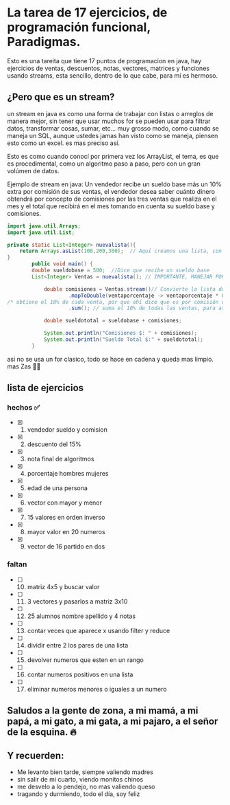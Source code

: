 # La tarea de 17 ejercicios, de programación funcional, Paradigmas.

Esto es una tareita que tiene 17 puntos de programacion en java, hay ejercicios de ventas, descuentos, 
notas, vectores, matrices y funciones usando streams, esta sencillo, dentro de lo que cabe, para mí es hermoso.



## ¿Pero que es un stream? 

un stream en java es como una forma de trabajar con listas o arreglos de manera mejor, sin tener que usar muchos for
se pueden usar para filtrar datos, transformar cosas, sumar, etc...
muy grosso modo, como cuando se maneja un SQL, aunque ustedes jamas han visto como se maneja, piensen esto como un excel. 
es mas preciso así.

Esto es como cuando conocí por primera vez los ArrayList, el tema, es que es procedimental, 
como un algoritmo paso a paso, pero con un gran volúmen de datos.

Ejemplo de stream en java:
Un vendedor recibe un sueldo base más un 10% extra por comisión de sus ventas, el vendedor desea saber cuánto dinero obtendrá por concepto de 
comisiones por las tres ventas que realiza en el mes y el total que recibirá en el mes tomando en cuenta su sueldo base y comisiones.

```java
import java.util.Arrays;
import java.util.List;

private static List<Integer> nuevalista(){
    return Arrays.asList(100,200,300);  // Aquí creamos una lista, con las ventas, que hizo el vendedor. el vendio 3 productos con ese respectivo valor.
}
        public void main() {
        double sueldobase = 500;  //Dice que recibe un sueldo base
        List<Integer> Ventas = nuevalista(); // IMPORTANTE, MANEJAR POR SEPARADO LAS LISTAS.

            double comisiones = Ventas.stream()// Convierte la lista de ventas en un stream
                    .mapToDouble(ventaporcentaje -> ventaporcentaje * 0.1)
/* obtiene el 10% de cada venta, por que ahí dice que es por comisión de sus ventas, quizas varie un poco, y podemos discutir si se refiere a un 10 por cada una o a el total.*/
                    .sum(); // suma el 10% de todas las ventas, para así, quedar una comisión.

            double sueldototal = sueldobase + comisiones; 

            System.out.println("Comisiones $: " + comisiones);
            System.out.println("Sueldo Total $:" + sueldototal);
        }
```

asi no se usa un for clasico, todo se hace en cadena y queda mas limpio. mas Zas 💎💎

## lista de ejercicios

### hechos ✅
- [x] 1. vendedor sueldo y comision
- [x] 2. descuento del 15%
- [x] 3. nota final de algoritmos
- [x] 4. porcentaje hombres mujeres
- [x] 5. edad de una persona
- [x] 6. vector con mayor y menor
- [x] 7. 15 valores en orden inverso
- [x] 8. mayor valor en 20 numeros
- [x] 9. vector de 16 partido en dos

### faltan 
- [ ] 10. matriz 4x5 y buscar valor
- [ ] 11. 3 vectores y pasarlos a matriz 3x10
- [ ] 12. 25 alumnos nombre apellido y 4 notas
- [ ] 13. contar veces que aparece x usando filter y reduce
- [ ] 14. dividir entre 2 los pares de una lista
- [ ] 15. devolver numeros que esten en un rango
- [ ] 16. contar numeros positivos en una lista
- [ ] 17. eliminar numeros menores o iguales a un numero

## Saludos a la gente de zona, a mi mamá, a mi papá, a mi gato, a mi gata, a mi pajaro, a el señor de la esquina. 🔥
## Y recuerden:
- Me levanto bien tarde, siempre valiendo madres
- sin salir de mi cuarto, viendo monitos chinos
- me desvelo a lo pendejo, no mas valiendo queso
- tragando y durmiendo, todo el día, soy feliz
